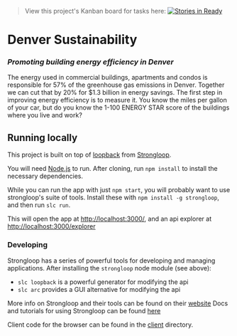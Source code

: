 > View this project's Kanban board for tasks here: [![Stories in Ready](https://badge.waffle.io/codefordenver/denver-sustainability.png?label=ready&title=Ready)](http://waffle.io/codefordenver/denver-sustainability)

# Denver Sustainability
### _Promoting building energy efficiency in Denver_

The energy used in commercial buildings, apartments and condos is responsible for 57% of the greenhouse gas emissions in Denver. Together we can cut that by 20% for $1.3 billion in energy savings. The first step in improving energy efficiency is to measure it. You know the miles per gallon of your car, but do you know the 1-100 ENERGY STAR score of the buildings where you live and work?


## Running locally
This project is built on top of [loopback](http://loopback.io/) from [Strongloop](https://strongloop.com/node-js/api-platform/).

You will need [Node.js](https://nodejs.org/) to run. After cloning, run `npm install` to install the necessary dependencies.

While you can run the app with just `npm start`, you will probably want to use strongloop's suite of tools. Install these with `npm install -g strongloop`, and then run `slc run`.

This will open the app at <http://localhost:3000/>,
and an api explorer at <http://localhost:3000/explorer>

### Developing
Strongloop has a series of powerful tools for developing and managing applications. After installing the `strongloop` node module (see above):
 - `slc loopback` is a powerful generator for modifying the api
 - `slc arc` provides a GUI alternative for modifying the api

More info on Strongloop and their tools can be found on their [website](https://strongloop.com/)
Docs and tutorials for using Strongloop can be found [here](http://docs.strongloop.com/display/SL/Installing+StrongLoop)

Client code for the browser can be found in the [client](client) directory.
